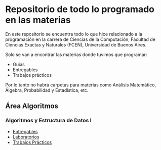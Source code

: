 # Repositorio de todo lo programado en las materias
En este repositorio se encuentra todo lo que hice relacionado a la programación en la carrera de Ciencias de la Computación, Facultad de Ciencias Exactas y Naturales (FCEN), Universidad de Buenos Aires.

Solo se van a encontrar las materias donde tuvimos que programar:
- Guías
- Entregables
- Trabajos prácticos
  
Por lo tanto no habrá carpetas para materias como Análisis Matemático, Álgebra, Probabilidad y Estadística, etc.

## Área Algoritmos 

### Algoritmos y Estructura de Datos I

- [Entregables](Algoritmos-1/Entregables/)
- [Laboratorios](Algoritmos-1/Laboratorios/)
- [Trabajos Prácticos](Algoritmos-1/Trabajos\Prácticos/) 

